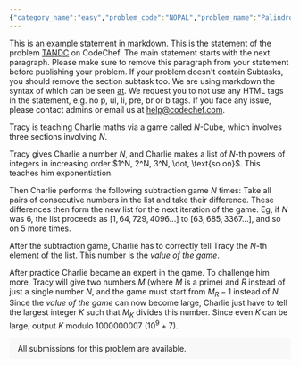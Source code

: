 ```yaml
---
{"category_name":"easy","problem_code":"NOPAL","problem_name":"Palindromes Not Allowed","problemComponents":{"constraints":"- $1 \\leq T \\leq 100$\n- $1 \\leq N \\leq 1000$\n\n","constraintsState":true,"subtasks":"- 30 points : $1 \\leq R \\leq 10000$\n- 70 points : $1 \\leq R \\leq 10^9$\n","subtasksState":false,"inputFormat":"- The first line contains $T$ - the number of test cases. Then the test cases follow.\n- The first and only line of each test case contains an integer $N$ - the length of the string $S$ to be constructed.","inputFormatState":true,"outputFormat":"For each test case, output a string $S$ of length $N$ such that none of its substrings (of length $\\ge 2$) is a palindrome.\n\nIf there are multiple strings which satisfy the condition, print any.","outputFormatState":true,"sampleTestCases":{"0":{"id":1,"input":"3\n2\n2\n4\n","output":"gl\nhf\nwaow","explanation":"**Test case 1:** $\\texttt{gl}$ is the only substring of length $\\ge 2$ and it is not a palindrome.\n\n**Test case 2:** $\\texttt{hf}$ is the only substring of length $\\ge 2$ and it is not a palindrome. \n\n**Test case 3:** Following are the substrings of length $\\ge 2$:\n- $Length = 2$: $\\texttt{wa}$, $\\texttt{ao}$, $\\texttt{ow}$\n- $Length = 3$: $\\texttt{wao}$, $\\texttt{aow}$\n- $Length = 4$: $\\texttt{waow}$\n\nWe can see that none of these substrings is a palindrome. ","isDeleted":false}}},"video_editorial_url":"https://youtu.be/L-ca4QX2vzc","languages_supported":{"0":"CPP14","1":"C","2":"JAVA","3":"PYTH 3.6","4":"CPP17","5":"PYTH","6":"PYP3","7":"CS2","8":"ADA","9":"PYPY","10":"TEXT","11":"PAS fpc","12":"NODEJS","13":"RUBY","14":"PHP","15":"GO","16":"HASK","17":"TCL","18":"PERL","19":"SCALA","20":"LUA","21":"kotlin","22":"BASH","23":"JS","24":"LISP sbcl","25":"rust","26":"PAS gpc","27":"BF","28":"CLOJ","29":"R","30":"D","31":"CAML","32":"FORT","33":"ASM","34":"swift","35":"FS","36":"WSPC","37":"LISP clisp","38":"SQL","39":"SCM guile","40":"PERL6","41":"ERL","42":"CLPS","43":"ICK","44":"NICE","45":"PRLG","46":"ICON","47":"COB","48":"SCM chicken","49":"PIKE","50":"SCM qobi","51":"ST","52":"SQLQ","53":"NEM"},"max_timelimit":0.5,"source_sizelimit":50000,"problem_author":"jeevanjyot","problem_tester":"","date_added":"8-01-2022","tags":{"0":"cook137","1":"easy","2":"jeevanjyot","3":"palindrome"},"problem_difficulty_level":"Unavailable","best_tag":"","editorial_url":"https://discuss.codechef.com/problems/NOPAL","time":{"view_start_date":1642957200,"submit_start_date":1642957200,"visible_start_date":1642957200,"end_date":1735669800},"is_direct_submittable":false,"problemDiscussURL":"https://discuss.codechef.com/search?q=NOPAL","is_proctored":false,"visitedContests":{},"layout":"problem"}
---
```

This is an example statement in markdown. This is the statement of the problem [TANDC](https://codechef.com/problems/TANDC) on CodeChef. The main statement starts with the next paragraph. Please make sure to remove this paragraph from your statement before publishing your problem. If your problem doesn't contain Subtasks, you should remove the section subtask too. We are using markdown the syntax of which can be seen [at](https://github.com/showdownjs/showdown/wiki/Showdown's-Markdown-syntax). We request you to not use any HTML tags in the statement, e.g. no p, ul, li, pre, br or b tags. If you face any issue, please contact admins or email us at help@codechef.com.

Tracy is teaching Charlie maths via a game called $N$-Cube, which involves three sections involving $N$.

Tracy gives Charlie a number $N$, and Charlie makes a list of $N$-th powers of integers in increasing order $1^N, 2^N, 3^N, \dot, \text{so on}$. This teaches him exponentiation.

Then Charlie performs the following subtraction game $N$ times: Take all pairs of consecutive numbers in the list and take their difference. These differences then form the new list for the next iteration of the game. Eg, if $N$ was 6, the list proceeds as $[1, 64, 729, 4096 ... ]$ to $[63, 685, 3367 ...]$, and so on $5$ more times.

After the subtraction game, Charlie has to correctly tell Tracy the $N$-th element of the list. This number is the *value of the game*.

After practice Charlie became an expert in the game. To challenge him more, Tracy will give two numbers $M$ (where $M$ is a prime) and $R$ instead of just a single number $N$, and the game must start from $M_R - 1$ instead of $N$. Since the *value of the game* can now become large, Charlie just have to tell the largest integer $K$ such that $M_K$ divides this number. Since even $K$ can be large, output $K$ modulo 1000000007 ($10^9 + 7$).

<aside style='background: #f8f8f8;padding: 10px 15px;'><div>All submissions for this problem are available.</div></aside>